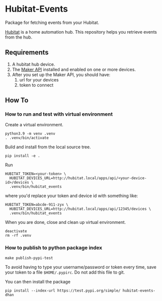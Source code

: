 # Hubitat-Events
Package for fetching events from your Hubitat.

[Hubitat](https://hubitat.com/) is a home automation hub. This repository helps you retrieve events from the hub.

## Requirements

1. A hubitat hub device.
2. The [Maker API](https://docs.hubitat.com/index.php?title=Maker_API) installed and enabled on one or more devices.
3. After you set up the Maker API, you should have:
   1. url for your devices
   2. token to connect

## How To

### How to run and test with virtual environment

Create a virtual environment.

```
python3.9 -m venv .venv
. .venv/bin/activate
```

Build and install from the local source tree.
```
pip install -e .
```

Run
```
HUBITAT_TOKEN=<your-token> \
  HUBITAT_DEVICES_URL=http://hubitat.local/apps/api/<your-device-id>/devices \
  .venv/bin/hubitat_events
```

where you'd replace your token and device id with something like:

```
HUBITAT_TOKEN=abcde-911-zyx \
  HUBITAT_DEVICES_URL=http://hubitat.local/apps/api/12345/devices \
  .venv/bin/hubitat_events
```

When you are done, close and clean up virtual environment.
```
deactivate
rm -rf .venv
```

### How to publish to python package index

```
make publish-pypi-test
```

To avoid having to type your username/password or token every time, save your token to a file `$HOME/.pypirc`. Do not add this file to git.

You can then install the package

```
pip install --index-url https://test.pypi.org/simple/ hubitat-events-dhan
```
